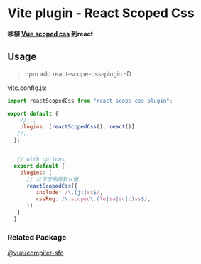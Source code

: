 # Vite plugin - React Scoped Css

**移植 [Vue scoped css](https://cn.vuejs.org/api/sfc-css-features.html#scoped-css) 到react**

## Usage
> npm add react-scope-css-plugin -D


vite.config.js:
```javascript
import reactScopedCss from "react-scope-css-plugin";

export default {
    //...
    plugins: [reactScopedCss(), react()],
   //...
  };


   // with options
  export default {
    plugins: [
      // 以下示例是默认值
      reactScopedCss({
         include: /\.[jt]sx$/,
         cssReg: /\.scoped\.(le|sa|sc|c)ss$/,
      })
   ]
  }
```


### Related Package
[@vue/compiler-sfc](https://github.com/vuejs/core/tree/main/packages/compiler-sfc)